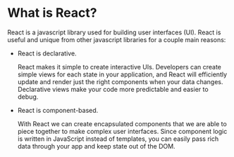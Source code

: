 # What is React?

React is a javascript library used for building user interfaces \(UI\). React is useful and unique from other javascript libraries for a couple main reasons:

* React is declarative.

  React makes it simple to create interactive UIs. Developers can create simple views for each state in your application, and React will efficiently update and render just the right components when your data changes. Declarative views make your code more predictable and easier to debug.

* React is component-based.

  With React we can create encapsulated components that we are able to piece together to make complex user interfaces. Since component logic is written in JavaScript instead of templates, you can easily pass rich data through your app and keep state out of the DOM.

